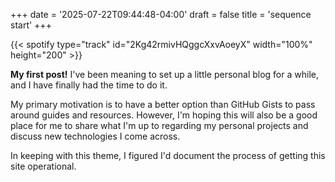 +++
date = '2025-07-22T09:44:48-04:00'
draft = false
title = 'sequence start'
+++

{{< spotify type="track" id="2Kg42rmivHQggcXxvAoeyX" width="100%" height="200" >}}

**My first post!** I've been meaning to set up a little personal blog for a while, and I have finally had the time to do it.

My primary motivation is to have a better option than GitHub Gists to pass around guides and resources. However, I'm hoping this will also be a good place for me to share what I'm up to regarding my personal projects and discuss new technologies I come across.

In keeping with this theme, I figured I'd document the process of getting this site operational.
